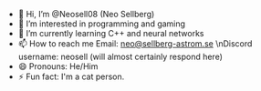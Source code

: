 - 👋 Hi, I’m @Neosell08 (Neo Sellberg)
- 👀 I’m interested in programming and gaming
- 🌱 I’m currently learning C++ and neural networks
- 📫 How to reach me
  Email: neo@sellberg-astrom.se
  \nDiscord username: neosell (will almost certainly respond here)
- 😄 Pronouns: He/Him
- ⚡ Fun fact: I'm a cat person.

<!---
Neosell08/Neosell08 is a ✨ special ✨ repository because its `README.md` (this file) appears on your GitHub profile.
You can click the Preview link to take a look at your changes.
--->
